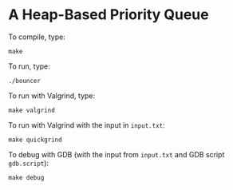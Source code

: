 # A Heap-Based Priority Queue

To compile, type:

    make

To run, type:

    ./bouncer

To run with Valgrind, type:

    make valgrind

To run with Valgrind with the input in `input.txt`:

    make quickgrind

To debug with GDB (with the input from `input.txt` and GDB script `gdb.script`):

    make debug

